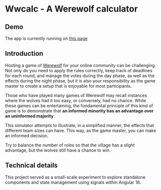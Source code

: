 # Wwcalc - A Werewolf calculator

## Demo

The app is currently running on [this page](https://raranguren.github.io/wwcalc/)

## Introduction

Hosting a game of [Werewolf](https://simple.wikipedia.org/wiki/Social_deduction_game) for your online community can be challenging. Not only do you need to apply the rules correctly, keep track of deadlines for each round, and manage the votes during the day phase, as well as the effects during the night phase, but it is also your responsibility as the game master to create a setup that is enjoyable for most participants.

Those who have played many games of Werewolf may recall instances where the wolves had it too easy, or conversely, had no chance. While these games can be entertaining, the fundamental principle of this kind of game is to demonstrate that **an informed minority has an advantage over an uninformed majority**. 

This simulator attempts to illustrate, in a simplified manner, the effects that different team sizes can have. This way, as the game master, you can make an informed decision.

Try to balance the number of roles so that the village has a slight advantage, but the wolves still have a chance to win.

## Technical details

This project served as a small-scale experiment to explore standalone components and state management using signals within Angular 16.